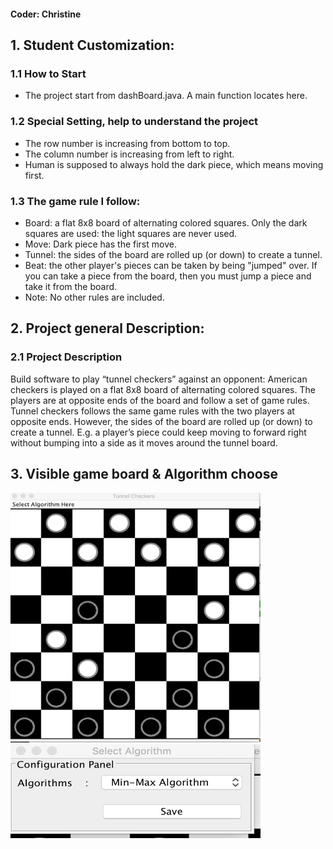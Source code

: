 #### Coder: Christine

## 1. Student Customization:
### 1.1 How to Start
- The project start from dashBoard.java. A main function locates here.

### 1.2 Special Setting, help to understand the project
- The row number is increasing from bottom to top.
- The column number is increasing from left to right.
- Human is supposed to always hold the dark piece, which means moving first.

### 1.3 The game rule I follow:
- Board: a flat 8x8 board of alternating colored squares. Only the dark squares are used: the light squares are never used.
- Move: Dark piece has the first move.
- Tunnel: the sides of the board are rolled up (or down) to create a tunnel. 
- Beat: the other player's pieces can be taken by being "jumped" over. If you can take a piece from the board, then you must jump a piece and take it from the board.
- Note: No other rules are included. 

## 2. Project general Description:
### 2.1 Project Description
Build software to play “tunnel checkers” against an opponent: 
American checkers is played on a flat 8x8 board of alternating colored squares.  The players are at opposite ends of the board and follow a set of game rules.
Tunnel checkers follows the same game rules with the two players at opposite ends.  However, the sides of the board are rolled up (or down) to create a tunnel.  E.g. a player’s piece could keep moving to forward right without bumping into a side as it moves around the tunnel board.

## 3. Visible game board & Algorithm choose
<img src="img/1565487233835.jpg" width="400" height="400" />
<img src="img/1565487249198.jpg" width="400" height="150" />

